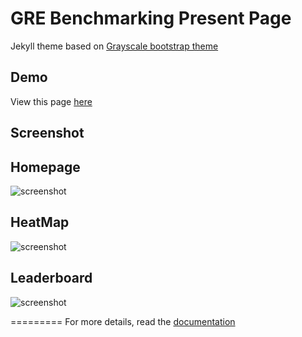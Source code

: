 GRE Benchmarking Present Page
=========================

Jekyll theme based on [Grayscale bootstrap theme ](http://ironsummitmedia.github.io/startbootstrap-grayscale/)

## Demo
View this page [here](https://greindexbenchmarking.github.io/)

## Screenshot
## Homepage
![screenshot](https://greindexbenchmarking.github.io/blob/main/screenshot/homepage.png)

## HeatMap 
![screenshot](https://greindexbenchmarking.github.io/blob/main/screenshot/heatmap.png)

## Leaderboard
![screenshot](https://greindexbenchmarking.github.io/blob/main/screenshot/LeaderBoard.png)

=========
For more details, read the [documentation](http://jekyllrb.com/)
